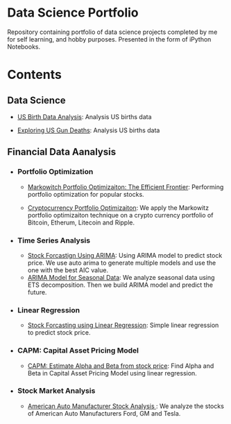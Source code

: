 # Data Science Portfolio
Repository containing portfolio of data science projects completed by me for self learning, and hobby purposes. Presented in the form of iPython Notebooks.

# Contents
## Data Science 
   - [US Birth Data Analysis](https://github.com/mrmushfiq/data-science-portfolio/blob/master/us_births/us_births.ipynb): Analysis US births data

   - [Exploring US Gun Deaths](https://github.com/mrmushfiq/data-science-portfolio/blob/master/gun_deaths_us/us_gun_deaths.ipynb): Analysis US births data   

## Financial Data Aanalysis

- ### Portfolio Optimization

	- [Markowitch Portfolio Optimizaiton: The Efficient Frontier](https://github.com/mrmushfiq/python_meets_finance/blob/master/Portfolio_optimization/efficient_frontier_Portfolio_optimization.ipynb): Performing portfolio optimization for popular stocks.

	- [Cryptocurrency Portfolio Optimizaiton](https://github.com/mrmushfiq/python_meets_finance/blob/master/cryptocurrency_portfolio_optimization/cryptocurrency_portfolio_optimization.ipynb): We apply the Markowitz portfolio optimizaiton technique on a crypto currency portfolio of Bitcoin, Etherum, Litecoin and Ripple. 

- ### Time Series Analysis

	- [Stock Forcastign Using ARIMA](https://github.com/mrmushfiq/python_meets_finance/blob/master/arima_stock_forcasting/auto_ARIMA_stock_forecasting.ipynb): Using ARIMA model to predict stock price. We use auto arima to generate multiple models and use the one with the best AIC value.
	- [ARIMA Model for Seasonal Data](https://github.com/mrmushfiq/python_meets_finance/blob/master/ARIMA_seasonal/ARIMA_seasonal.ipynb): We analyze seasonal data using ETS decomposition. Then we build ARIMA model and predict the future.

- ### Linear Regression

	- [Stock Forcasting using Linear Regression](https://github.com/mrmushfiq/python_meets_finance/blob/master/Linear_regression/stock_market_linear_regression.ipynb): Simple linear regression to predict stock price.

- ### CAPM: Capital Asset Pricing Model

	- [CAPM: Estimate Alpha and Beta from stock price](https://github.com/mrmushfiq/python_meets_finance/blob/master/CAPM_capital_asset_pricing_model/CAPM_capital_asset_pricing_model.ipynb):  Find Alpha and Beta in Capital Asset Pricing Model using linear regression. 

- ### Stock Market Analysis

	- [American Auto Manufacturer Stock Analysis ](https://github.com/mrmushfiq/python_meets_finance/blob/master/stock_analysis/auto%20manufacturers_Stock_Analysis.ipynb):  We analyze the stocks of American Auto Manufacturers Ford, GM and Tesla. 
